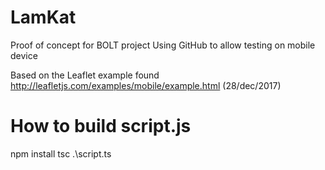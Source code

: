 # LamKat
Proof of concept for BOLT project 
Using GitHub to allow testing on mobile device 

Based on the Leaflet example found http://leafletjs.com/examples/mobile/example.html (28/dec/2017)


# How to build script.js

npm install
tsc .\script.ts